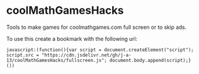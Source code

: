 # coolMathGamesHacks
Tools to make games for coolmathgames.com full screen or to skip ads.

To use this create a bookmark with the following url:

```
javascript:(function(){var script = document.createElement("script"); script.src = "https://cdn.jsdelivr.net/gh/j-a-13/coolMathGamesHacks/fullscreen.js"; document.body.append(script);}())
```
